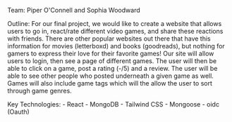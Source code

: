 Team:
Piper O'Connell and Sophia Woodward

Outline:
For our final project, we would like to create a website that allows users to go in, react/rate different video games, and share these reactions with friends. There are other popular websites out there that have this information for movies (letterboxd) and books (goodreads), but nothing for gamers to express their love for their favorite games! 
Our site will allow users to login, then see a page of different games. The user will then be able to click on a game, post a rating (-/5) and a review. The user will be able to see other people who posted underneath a given game as well. Games will also include game tags which will the allow the user to sort through game genres. 


Key Technologies:
    - React
    - MongoDB
    - Tailwind CSS
    - Mongoose
    - oidc (Oauth)
    
